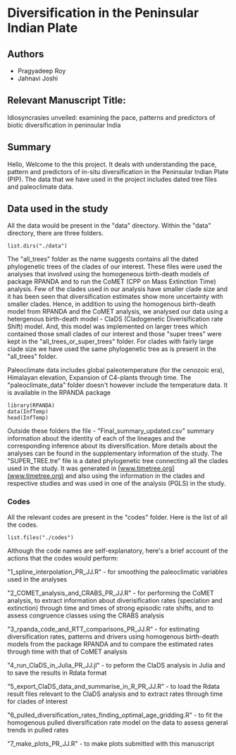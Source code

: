 # Diversification in the Peninsular Indian Plate
## Authors
- Pragyadeep Roy
- Jahnavi Joshi

## Relevant Manuscript Title:
Idiosyncrasies unveiled: examining the pace, patterns and predictors of biotic diversification in peninsular India

## Summary
Hello,
Welcome to the this project. It deals with understanding the pace, pattern and predictors of in-situ diversification in the Peninsular Indian Plate (PIP). The data that we have used in the project includes dated tree files and paleoclimate data.

## Data used in the study
All the data would be present in the "data" directory.
Within the "data" directory, there are three folders.
```{r}
list.dirs("./data")
```

The "all_trees" folder as the name suggests contains all the dated phylogenetic trees of the clades of our interest. These files were used the analyses that involved using the homogeneous birth-death models of package RPANDA and to run the CoMET (CPP on Mass Extinction Time) analysis. Few of the clades used in our analysis have smaller clade size and it has been seen that diversification estimates show more uncertainty with smaller clades. Hence, in addition to using the homogenous birth-death model from RPANDA and the CoMET analysis, we analysed our data using a hetergenous birth-death model - ClaDS (Cladogenetic Diverisification rate Shift) model. And, this model was implemented on larger trees which contained those small clades of our interest and those "super trees" were kept in the "all_trees_or_super_trees" folder. For clades with fairly large clade size we have used the same phylogenetic tree as is present in the "all_trees" folder.

Paleoclimate data includes global paleotemperature (for the cenozoic era), Himalayan elevation, Expansion of C4-plants through time. The "paleoclimate_data" folder doesn't however include the temperature data. It is available in the RPANDA package
```{r}
library(RPANDA)
data(InfTemp)
head(InfTemp)
```

Outside these folders the file - "Final_summary_updated.csv" summary information about the identity of each of the lineages and the corresponding inference about its diversification. More details about the analyses can be found in the supplementary information of the study. The "SUPER_TREE.tre" file is a dated phylogenetic tree connecting all the clades used in the study. It was generated in [www.timetree.org](www.timetree.org) and also using the information in the clades and respective studies and was used in one of the analysis (PGLS) in the study.

### Codes
All the relevant codes are present in the "codes" folder. Here is the list of all the codes.
```{r}
list.files("./codes")
```
Although the code names are self-explanatory, here's a brief account of the actions that the codes would perform:

"1_spline_interpolation_PR_JJ.R" - for smoothing the paleoclimatic variables used in the analyses

"2_COMET_analysis_and_CRABS_PR_JJ.R" - for performing the CoMET analysis, to extract information about diverisification rates (speciation and extinction) through time and times of strong episodic rate shifts, and to assess congruence classes using the CRABS analysis

"3_rpanda_code_and_RTT_comparisons_PR_JJ.R" - for estimating diversification rates, patterns and drivers using homogenous birth-death models from the package RPANDA and to compare the estimated rates through time with that of CoMET analysis

"4_run_ClaDS_in_Julia_PR_JJ.jl" - to peform the ClaDS analysis in Julia and to save the results in Rdata format

"5_export_ClaDS_data_and_summarise_in_R_PR_JJ.R" - to load the Rdata result files relevant to the ClaDS analysis and to extract rates through time for clades of interest

"6_pulled_diversification_rates_finding_optimal_age_gridding.R" - to fit the homogenous pulled diversification rate model on the data to assess general trends in pulled rates

"7_make_plots_PR_JJ.R" - to make plots submitted with this manuscript
